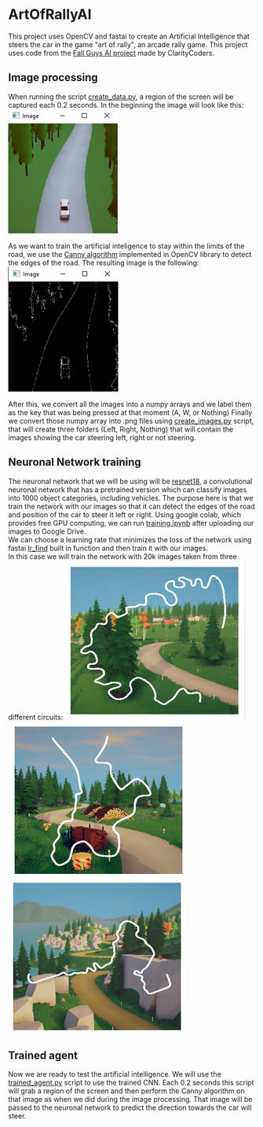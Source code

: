 # ArtOfRallyAI
This project uses OpenCV and fastai to create an Artificial Intelligence that steers the car in the game "art of rally", an arcade rally game. This project uses code from the [Fall Guys AI project](https://github.com/ClarityCoders/Fall-Guys-AI) made by ClarityCoders.

## Image processing

When running the script [create_data.py](https://github.com/Dacarpe03/ArtOfRallyAI/blob/main/create_data.py), a region of the screen will be captured each 0.2 seconds.
In the beginning the image will look like this:  
![Original screen region](/readme_images/original_image.PNG)  

As we want to train the artificial inteligence to stay within the limits of the road, we use the [Canny algorithm](https://docs.opencv.org/4.x/da/d22/tutorial_py_canny.html) implemented in OpenCV library to detect the edges of the road. The resulting image is the following:  
![Canny screen region](/readme_images/canny_image.PNG)  

After this, we convert all the images into a numpy arrays and we label them as the key that was being pressed at that moment (A, W, or Nothing)
Finally we convert those numpy array into .png files using [create_images.py](https://github.com/Dacarpe03/ArtOfRallyAI/blob/main/utils/create_images.py) script, that will create three folders (Left, Right, Nothing) that will contain the images showing the car steering left, right or not steering.

## Neuronal Network training

The neuronal network that we will be using will be [resnet18](https://www.mathworks.com/help/deeplearning/ref/resnet18.html), a convolutional neuronal network that has a pretrained version which can classify images into 1000 object categories, including vehicles. The purpose here is that we train the network with our images so that it can detect the edges of the road and position of the car to steer it left or right. Using google colab, which provides free GPU computing, we can run [training.ipynb](https://github.com/Dacarpe03/ArtOfRallyAI/blob/main/training.ipynb) after uploading our images to Google Drive.  
We can choose a learning rate that minimizes the loss of the network using fastai [lr_find](https://fastai1.fast.ai/callbacks.lr_finder.html) built in function and then train it with our images.  
In this case we will train the network with 20k images taken from three different circuits:
![laampi](/readme_images/laampi.PNG) ![noormakku](/readme_images/noormakku.PNG) ![lassila](/readme_images/lassila.PNG)


## Trained agent

Now we are ready to test the artificial intelligence. We will use the [trained_agent.py](https://github.com/Dacarpe03/ArtOfRallyAI/blob/main/trained_agent.py) script to use the trained CNN. Each 0.2 seconds this script will grab a region of the screen and then perform the Canny algorithm on that image as when we did during the image processing. That image will be passed to the neuronal network to predict the direction towards the car will steer.
